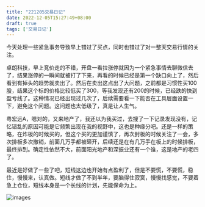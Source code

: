 ```yaml
---
title: "221205交易日记"
date: 2022-12-05T15:27:49+08:00
draft: true
tags: ['交易日记']
---
```


今天处理一些紧急事务导致早上错过了买点，同时也错过了对一整天交易行情的关注。

卓朗科技，早上竞价走的不错，开盘一看拉涨停就因为一个紧急事情去聊微信去了，结果涨停的一瞬间就被打了下来，再看的时候已经是第一个缺口向上了，然后看到有掉头的趋势就卖出了。然后在卖出这点出了大问题，之前都是习惯性买100股，结果这个标的价格比较低买了300，等我发现还有200的时候，已经跌的快到盈亏线了。这种情况已经出现过几次了，后续需要看一下能否在工具层面设置一下，避免这个问题。这问题也太低级了，真是让人生气。

粤宏远A，嗯对的，又来地产了，我还以为我买过，去搜了一下记录发现没有，记忆错乱的原因可能是它频繁出现在我的视野中，这也是种缘分吧。还是一样的策略，在炸板的时候买的，但这个买的更加谨慎了，再次封板的时候关注了一会，多次排板多次撤销，前面几万手都被砸开，后续还是在有几万手在板上的时候排板，最终排到。确定性依然不大，前面阳光地产和深振业还有一个谁，这是地产的老四了。

最近是好做了一些了吧，短线这边也开始有点盈利了，但是不要慌，不要慌，稳住，慢慢来，认真做。短线才做了不到半年，要脑得住寂寞，慢慢找感觉，不要着急上仓位，短线本身是一个长线的计划，先能保命为上。

![images](/images/221205/IMG_0989.jpg)
